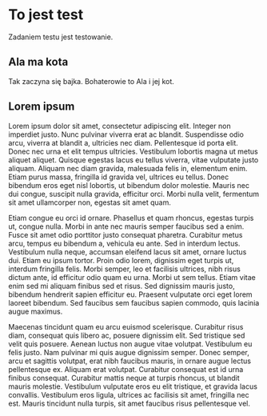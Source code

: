 # To jest test

Zadaniem testu jest testowanie.

## Ala ma kota

Tak zaczyna się bajka.
Bohaterowie to Ala i jej kot.

## Lorem ipsum

Lorem ipsum dolor sit amet, consectetur adipiscing elit. Integer non imperdiet justo. Nunc pulvinar viverra erat ac blandit. Suspendisse odio arcu, viverra at blandit a, ultricies nec diam. Pellentesque id porta elit. Donec nec urna et elit tempus ultricies. Vestibulum lobortis magna ut metus aliquet aliquet. Quisque egestas lacus eu tellus viverra, vitae vulputate justo aliquam. Aliquam nec diam gravida, malesuada felis in, elementum enim. Etiam purus massa, fringilla id gravida vel, ultrices eu tellus. Donec bibendum eros eget nisl lobortis, ut bibendum dolor molestie. Mauris nec dui congue, suscipit nulla gravida, efficitur orci. Morbi nulla velit, fermentum sit amet ullamcorper non, egestas sit amet quam.

Etiam congue eu orci id ornare. Phasellus et quam rhoncus, egestas turpis ut, congue nulla. Morbi in ante nec mauris semper faucibus sed a enim. Fusce sit amet odio porttitor justo consequat pharetra. Curabitur metus arcu, tempus eu bibendum a, vehicula eu ante. Sed in interdum lectus. Vestibulum nulla neque, accumsan eleifend lacus sit amet, ornare luctus dui. Etiam eu ipsum tortor. Proin odio lorem, dignissim eget turpis ut, interdum fringilla felis. Morbi semper, leo et facilisis ultrices, nibh risus dictum ante, id efficitur odio quam eu urna. Morbi ut sem tellus. Etiam vitae enim sed mi aliquam finibus sed et risus. Sed dignissim mauris justo, bibendum hendrerit sapien efficitur eu. Praesent vulputate orci eget lorem laoreet bibendum. Sed faucibus sem faucibus sapien commodo, quis lacinia augue maximus.

Maecenas tincidunt quam eu arcu euismod scelerisque. Curabitur risus diam, consequat quis libero ac, posuere dignissim elit. Sed tristique sed velit quis posuere. Aenean luctus non augue vitae volutpat. Vestibulum eu felis justo. Nam pulvinar mi quis augue dignissim semper. Donec semper, arcu et sagittis volutpat, erat nibh faucibus mauris, in ornare augue lectus pellentesque ex. Aliquam erat volutpat. Curabitur consequat est id urna finibus consequat. Curabitur mattis neque at turpis rhoncus, ut blandit mauris molestie. Vestibulum vulputate eros eu elit tristique, et gravida lacus convallis. Vestibulum eros ligula, ultrices ac facilisis sit amet, fringilla nec est. Mauris tincidunt nulla turpis, sit amet faucibus risus pellentesque vel.